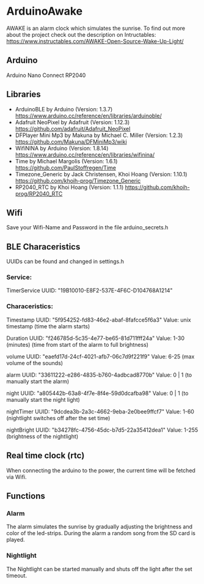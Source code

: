# ArduinoAwake
AWAKE is an alarm clock which simulates the sunrise. 
To find out more about the project check out the description on Intructables:
    https://www.instructables.com/AWAKE-Open-Source-Wake-Up-Light/

## Arduino
Arduino Nano Connect RP2040

## Libraries
- ArduinoBLE by Arduino (Version: 1.3.7)
    https://www.arduino.cc/reference/en/libraries/arduinoble/
- Adafruit NeoPixel by Adafruit (Version: 1.12.3)
    https://github.com/adafruit/Adafruit_NeoPixel
- DFPlayer Mini Mp3 by Makuna by Michael C. Miller (Version: 1.2.3)
    https://github.com/Makuna/DFMiniMp3/wiki
- WifiNINA by Arduino (Version: 1.8.14)
    https://www.arduino.cc/reference/en/libraries/wifinina/
- Time by Michael Margolis (Version: 1.6.1)
    https://github.com/PaulStoffregen/Time
- Timezone_Generic by Jack Christensen, Khoi Hoang (Version: 1.10.1)
    https://github.com/khoih-prog/Timezone_Generic
- RP2040_RTC by Khoi Hoang (Version: 1.1.1)
    https://github.com/khoih-prog/RP2040_RTC

## Wifi
Save your Wifi-Name and Password in the file arduino_secrets.h

## BLE Characeristics
UUIDs can be found and changed in settings.h

### Service: 
TimerService UUID: "19B10010-E8F2-537E-4F6C-D104768A1214"

### Characeristics:
Timestamp    UUID: "5f954252-fd83-46e2-abaf-8fafcce5f6a3"
Value: unix timestamp
(time the alarm starts)

Duration    UUID: "f246785d-5c35-4e77-be65-81d711fff24a"
Value: 1-30 (minutes)
(time from start of the alarm to full brightness)

volume      UUID: "eaefd17d-24cf-4021-afb7-06c7d9f221f9"
Value: 6-25
(max volume of the sounds)

alarm       UUID: "33611222-e286-4835-b760-4adbcad8770b"
Value: 0 | 1
(to manually start the alarm)

night       UUID: "a805442b-63a8-4f7e-8f4e-59d0dcafba98"
Value: 0 | 1
(to manually start the night light)

nightTimer  UUID: "9dcdea3b-2a3c-4662-9eba-2e0bee9ffcf7"
Value: 1-60
(nightlight switches off after the set time)

nightBright UUID: "b34278fc-4756-45dc-b7d5-22a35412dea1"
Value: 1-255
(brightness of the nightlight)

## Real time clock (rtc)
When connecting the arduino to the power, the current time will be fetched via Wifi.

## Functions
### Alarm
The alarm simulates the sunrise by gradually adjusting the brightness and color of the led-strips. 
During the alarm a random song from the SD card is played.

### Nightlight 
The Nightlight can be started manually and shuts off the light after the set timeout.